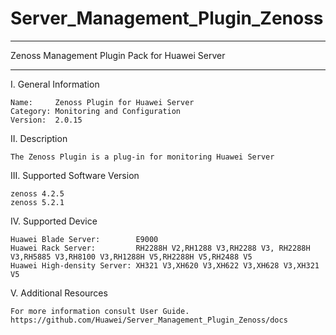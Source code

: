 # Server_Management_Plugin_Zenoss

****************************************************************************
Zenoss Management Plugin Pack for Huawei Server
****************************************************************************

I. General Information

    Name:     Zenoss Plugin for Huawei Server
    Category: Monitoring and Configuration
    Version:  2.0.15


II. Description

    The Zenoss Plugin is a plug-in for monitoring Huawei Server
	
III. Supported Software Version

    zenoss 4.2.5
    zenoss 5.2.1
	
IV. Supported Device

    Huawei Blade Server:        E9000
    Huawei Rack Server:         RH2288H V2,RH1288 V3,RH2288 V3, RH2288H V3,RH5885 V3,RH8100 V3,RH1288H V5,RH2288H V5,RH2488 V5
    Huawei High-density Server: XH321 V3,XH620 V3,XH622 V3,XH628 V3,XH321 V5
	
V. Additional Resources

    For more information consult User Guide. https://github.com/Huawei/Server_Management_Plugin_Zenoss/docs
